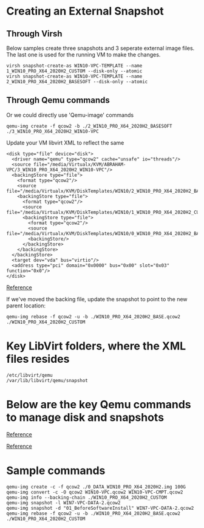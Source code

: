 # Creating an External Snapshot

## Through Virsh
Below samples create three snapshots and 3 seperate external image files.
The last one is used for the running VM to make the changes.

    virsh snapshot-create-as WIN10-VPC-TEMPLATE --name 1_WIN10_PRO_X64_2020H2_CUSTOM --disk-only --atomic
    virsh snapshot-create-as WIN10-VPC-TEMPLATE --name 2_WIN10_PRO_X64_2020H2_BASESOFT --disk-only --atomic

## Through Qemu commands
Or we could directly use 'Qemu-image' commands

    qemu-img create -f qcow2 -b ./2_WIN10_PRO_X64_2020H2_BASESOFT ./3_WIN10_PRO_X64_2020H2_WIN10-VPC

Update your VM libvirt XML to reflect the same

    <disk type="file" device="disk">
      <driver name="qemu" type="qcow2" cache="unsafe" io="threads"/>
      <source file="/media/Virtualx/KVM/ABRAHAM-VPC/3_WIN10_PRO_X64_2020H2_WIN10-VPC"/>
      <backingStore type="file">
        <format type="qcow2"/>
        <source file="/media/Virtualx/KVM/DiskTemplates/WIN10/2_WIN10_PRO_X64_2020H2_BASESOFT"/>
        <backingStore type="file">
          <format type="qcow2"/>
          <source file="/media/Virtualx/KVM/DiskTemplates/WIN10/1_WIN10_PRO_X64_2020H2_CUSTOM"/>
          <backingStore type="file">
            <format type="qcow2"/>
            <source file="/media/Virtualx/KVM/DiskTemplates/WIN10/0_WIN10_PRO_X64_2020H2_BASE.qcow2"/>
            <backingStore/>
          </backingStore>
        </backingStore>
      </backingStore>
      <target dev="vda" bus="virtio"/>
      <address type="pci" domain="0x0000" bus="0x00" slot="0x03" function="0x0"/>
    </disk>
    
[Reference](https://superuser.com/questions/1210773/how-do-i-revert-to-latest-external-snapshot-in-kvm)

If we've moved the backing file, update the snapshot to point to the new parent location:

    qemu-img rebase -f qcow2 -u -b ./WIN10_PRO_X64_2020H2_BASE.qcow2  ./WIN10_PRO_X64_2020H2_CUSTOM

# Key LibVirt folders, where the XML files resides

    /etc/libvirt/qemu
    /var/lib/libvirt/qemu/snapshot

# Below are the key Qemu commands to manage disk and snapshots

[Reference](https://blog.programster.org/qemu-img-cheatsheet)

[Reference](http://www.azertech.net/content/kvm-qemu-qcow2-qemu-img-and-snapshots)

# Sample commands

    qemu-img create -c -f qcow2 ./0_DATA_WIN10_PRO_X64_2020H2.img 100G
    qemu-img convert -c -O qcow2 WIN10-VPC.qcow2 WIN10-VPC-CMPT.qcow2
    qemu-img info --backing-chain ./WIN10_PRO_X64_2020H2_CUSTOM 
    qemu-img snapshot -l WIN7-VPC-DATA-2.qcow2 
    qemu-img snapshot -d "01_BeforeSoftwareInstall" WIN7-VPC-DATA-2.qcow2
    qemu-img rebase -f qcow2 -u -b ./WIN10_PRO_X64_2020H2_BASE.qcow2  ./WIN10_PRO_X64_2020H2_CUSTOM




